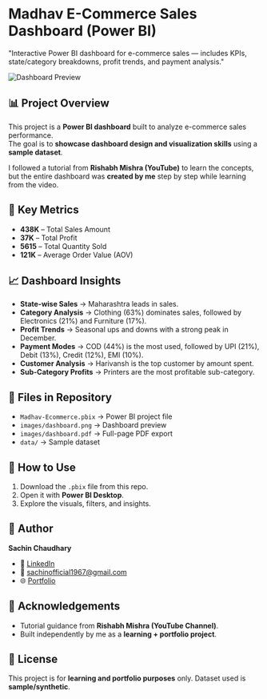 # Madhav E-Commerce Sales Dashboard (Power BI)
"Interactive Power BI dashboard for e-commerce sales — includes KPIs, state/category breakdowns, profit trends, and payment analysis."

![Dashboard Preview](pictures/Salesdashboard.png)

## 📊 Project Overview
This project is a **Power BI dashboard** built to analyze e-commerce sales performance.  
The goal is to **showcase dashboard design and visualization skills** using a **sample dataset**.  

I followed a tutorial from **Rishabh Mishra (YouTube)** to learn the concepts, but the entire dashboard was **created by me** step by step while learning from the video.  

## 🔑 Key Metrics
- **438K** – Total Sales Amount  
- **37K** – Total Profit  
- **5615** – Total Quantity Sold  
- **121K** – Average Order Value (AOV)  

## 📈 Dashboard Insights
- **State-wise Sales** → Maharashtra leads in sales.  
- **Category Analysis** → Clothing (63%) dominates sales, followed by Electronics (21%) and Furniture (17%).  
- **Profit Trends** → Seasonal ups and downs with a strong peak in December.  
- **Payment Modes** → COD (44%) is the most used, followed by UPI (21%), Debit (13%), Credit (12%), EMI (10%).  
- **Customer Analysis** → Harivansh is the top customer by amount spent.  
- **Sub-Category Profits** → Printers are the most profitable sub-category.  

## 📂 Files in Repository
- `Madhav-Ecommerce.pbix` → Power BI project file  
- `images/dashboard.png` → Dashboard preview  
- `images/dashboard.pdf` → Full-page PDF export  
- `data/` → Sample dataset 

## 🚀 How to Use
1. Download the `.pbix` file from this repo.  
2. Open it with **Power BI Desktop**.  
3. Explore the visuals, filters, and insights.  

## 👤 Author
**Sachin Chaudhary**  
- 💼 [LinkedIn](https://www.linkedin.com/in/sachindecodes)  
- 📧 [sachinofficial1967@gmail.com](mailto:sachinofficial1967@gmail.com)  
- 🌐 [Portfolio](https://sachin-chaudhary-l2vbqho.gamma.site/)  

## 🙏 Acknowledgements
- Tutorial guidance from **Rishabh Mishra (YouTube Channel)**.  
- Built independently by me as a **learning + portfolio project**.  

## 📜 License
This project is for **learning and portfolio purposes** only. Dataset used is **sample/synthetic**.
